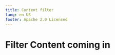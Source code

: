 ```yaml
---
title: Content filter
lang: en-US
footer: Apache 2.0 Licensed
---
```



# Filter Content coming in


